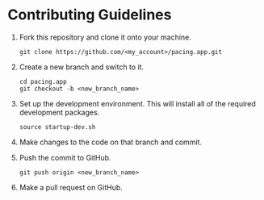 # Contributing Guidelines

1. Fork this repository and clone it onto your machine.
    ```
    git clone https://github.com/<my_account>/pacing.app.git
    ```
    
1. Create a new branch and switch to it.

    ```
    cd pacing.app
    git checkout -b <new_branch_name>
    ```
    
1. Set up the development environment. This will install all of the required development packages.
    
    ```
    source startup-dev.sh
    ```
    
1. Make changes to the code on that branch and commit.
1. Push the commit to GitHub.
    ```
    git push origin <new_branch_name>
    ```

1. Make a pull request on GitHub.